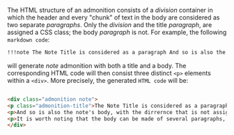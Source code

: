 <!-- markdownlint-disable MD041-->
The HTML structure of an admonition consists of a  *division* container in which the header and every "chunk" of text in the body are considered as two separate *paragraphs*. Only the *division* and the title *paragraph*, are assigned a CSS class; the body *paragraph* is not. For example, the following `markdown code`:

```markdown
!!!note The Note Title is considered as a paragraph And so is also the note's body, with the dirrernce that is not assigned a CSS class. It is worth noting that the body can be made of several paragraphs, as shown below.
```

will generate *note* admonition with both a title and a body.  The corresponding HTML code will then consist three distinct `<p>` elements within a `<div>`. More precisely, the generated `HTML code` will be:

```html

<div class="admonition note">
<p class="admonition-title">The Note Title is considered as a paragraph</p>
<p>And so is also the note's body, with the dirrernce that is not assigned a CSS class.</p>
<p>It is worth noting that the body can be made of several paragraphs, as shown below.</p>
</div>

```
<!-- markdownlint-enable MD041-->
